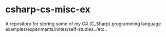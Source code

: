 # csharp-cs-misc-ex
A repository for storing some of my C# (C_Sharp) programming language examples/experiments/notes/self-studies../etc..
